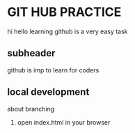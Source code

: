 # GIT HUB PRACTICE

hi
hello 
learning github is a very easy task 

## subheader

github is imp to learn for coders 

## local development 
  about branching
  
  1. open index.html in your browser